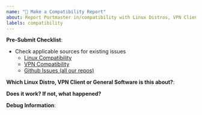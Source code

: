 ```yaml
---
name: "📝 Make a Compatibility Report"
about: Report Portmaster in/compatibility with Linux Distros, VPN Clients or general Software
labels: compatibility
---
```


**Pre-Submit Checklist**:

- Check applicable sources for existing issues
  - [Linux Compatibility](https://docs.safing.io/portmaster/install/linux#compatibility)
  - [VPN Compatibility](https://docs.safing.io/portmaster/install/status/vpn-compatibility)
  - [Github Issues (all our repos)](https://github.com/issues?q=user%3Asafing)

**Which Linux Distro, VPN Client or General Software is this about?**:

<!-- Please provide name and version. -->


**Does it work? If not, what happened?**



**Debug Information**:

<!--
Paste debug information below if reporting a problem:
- General issue: Click on "Copy Debug Information" on the Settings page.
- App related issue: Click on "Copy Debug Information" in the dropdown menu of an app in the Monitor view.

⚠ Please check the "Unexpected Logs" and "Network Connections" sections in the preview mode for sensitive or otherwise private information and remove them!

If needed, additional logs can be found here:
- Linux: `/var/lib/portmaster/logs`
- Windows: `%PROGRAMDATA%\Safing\Portmaster\logs`
-->
